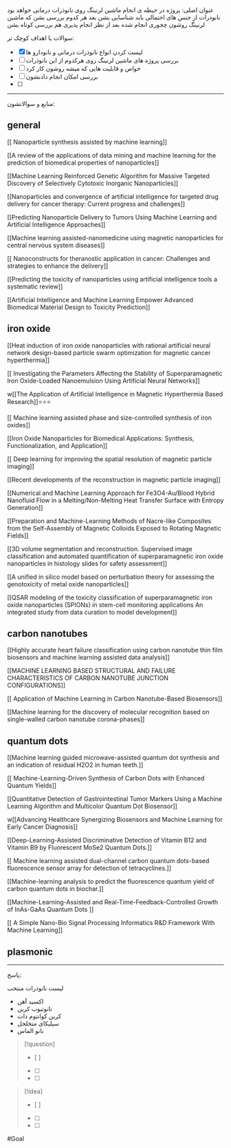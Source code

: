  عنوان اصلی:
 پروژه در حیطه ی انجام ماشین لرنینگ روی نانوذرات درمانی خواهد بود 
نانوذرات از جنس های احتمالی باید شناسایی بشن
بعد هر کدوم بررسی بشن که ماشین لرنینگ روشون چجوری انجام شده
بعد از نظر انجام پذیری هم بررسی کوتاه بشن


 سوالات یا اهداف کوچک تر:

- [x] لیست کردن انواع نانوذرات درمانی و نانودارو ها
- [ ] بررسی پروژه های ماشین لرنینگ روی هرکدوم از این نانوذرات
- [ ] خواص و قابلیت هایی که میشه روشون کار کرد
- [ ] بررسی امکان انجام دادنشون
- [ ] 



---

 منابع و سوالاتشون:

## general
[[ Nanoparticle synthesis assisted by machine learning]]

[[A review of the applications of data mining and machine learning for the prediction of biomedical properties of nanoparticles]] 

[[Machine Learning Reinforced Genetic Algorithm for Massive Targeted Discovery of Selectively Cytotoxic Inorganic Nanoparticles]] 

[[Nanoparticles and convergence of artificial intelligence for targeted drug delivery for cancer therapy: Current progress and challenges]]

[[Predicting Nanoparticle Delivery to Tumors Using Machine Learning and Artificial Intelligence Approaches]]

[[Machine learning assisted-nanomedicine using magnetic nanoparticles for central nervous system diseases]]

[[ Nanoconstructs for theranostic application in cancer: Challenges and strategies to enhance the delivery]]

[[Predicting the toxicity of nanoparticles using artificial intelligence tools a systematic review]]

[[Artificial Intelligence and Machine Learning Empower Advanced Biomedical Material Design to Toxicity Prediction]]
## iron oxide
[[Heat induction of iron oxide nanoparticles with rational artificial neural network design-based particle swarm optimization for magnetic cancer hyperthermia]]

[[ Investigating the Parameters Affecting the Stability of Superparamagnetic Iron Oxide-Loaded Nanoemulsion Using Artificial Neural Networks]]

w[[The Application of Artificial Intelligence in Magnetic Hyperthermia Based Research]]⭐⭐⭐

[[ Machine learning assisted phase and size-controlled synthesis of iron oxides]]

[[Iron Oxide Nanoparticles for Biomedical Applications: Synthesis, Functionalization, and Application]]

[[ Deep learning for improving the spatial resolution of magnetic particle imaging]]

[[Recent developments of the reconstruction in magnetic particle imaging]]

[[Numerical and Machine Learning Approach for Fe3O4-Au/Blood Hybrid Nanofluid Flow in a Melting/Non-Melting Heat Transfer Surface with Entropy Generation]]


[[Preparation and Machine-Learning Methods of Nacre-like Composites from the Self-Assembly of Magnetic Colloids Exposed to Rotating Magnetic Fields]]

[[3D volume segmentation and reconstruction. Supervised image classification and automated quantification of superparamagnetic iron oxide nanoparticles in histology slides for safety assessment]]

[[A unified in silico model based on perturbation theory for assessing the genotoxicity of metal oxide nanoparticles]]

[[QSAR modeling of the toxicity classification of superparamagnetic iron oxide nanoparticles (SPIONs) in stem-cell monitoring applications An integrated study from data curation to model development]]


## carbon nanotubes

[[Highly accurate heart failure classification using carbon nanotube thin film biosensors and machine learning assisted data analysis]]

[[MACHINE LEARNING BASED STRUCTURAL AND FAILURE CHARACTERISTICS OF CARBON NANOTUBE JUNCTION CONFIGURATIONS]]

[[ Application of Machine Learning in Carbon Nanotube-Based Biosensors]]

[[Machine learning for the discovery of molecular recognition based on single-walled carbon nanotube corona-phases]]


## quantum dots

[[Machine learning guided microwave-assisted quantum dot synthesis and an indication of residual H2O2 in human teeth.]]

[[ Machine-Learning-Driven Synthesis of Carbon Dots with Enhanced Quantum Yields]]

[[Quantitative Detection of Gastrointestinal Tumor Markers Using a Machine Learning Algorithm and Multicolor Quantum Dot Biosensor]]


w[[Advancing Healthcare Synergizing Biosensors and Machine Learning for Early Cancer Diagnosis]]

[[Deep-Learning-Assisted Discriminative Detection of Vitamin B12 and Vitamin B9 by Fluorescent MoSe2 Quantum Dots.]]

[[ Machine learning assisted dual-channel carbon quantum dots-based fluorescence sensor array for detection of tetracyclines.]]

[[Machine-learning analysis to predict the fluorescence quantum yield of carbon quantum dots in biochar.]]

[[Machine-Learning-Assisted and Real-Time-Feedback-Controlled Growth of InAs-GaAs Quantum Dots ]]

[[ A Simple Nano-Bio Signal Processing Informatics R&D Framework With Machine Learning]]

## plasmonic






---

پاسخ:

لیست نانوذرات منتخب
- اکسید آهن
- نانوتیوب کربن
- کربن کوانتوم دات
- سیلیکای متخلخل
- نانو الماس









> [!question] 
>- [ ] 
>- [ ]  
>- [ ] 


> [!idea] 
> - [ ] 
>- [ ] 
>- [ ] 

#Goal